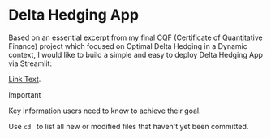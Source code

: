 # Delta Hedging App

Based on an essential excerpt from my final CQF (Certificate of Quantitative Finance) project which focused on Optimal Delta Hedging in a Dynamic context, I would like to build a simple and easy to deploy Delta Hedging App via Streamlit:

[Link Text](#thisll-be-a-helpful-section-about-the-greek-letter-Θ).

> [!IMPORTANT]
> Key information users need to know to achieve their goal.
>
> Use `cd ` to list all new or modified files that haven't yet been committed.
